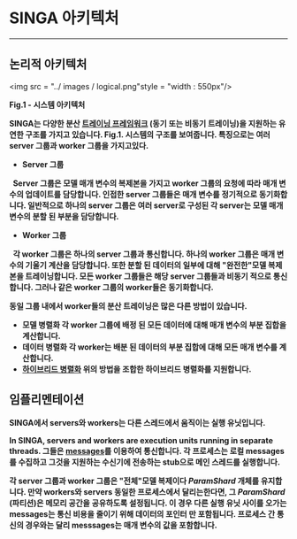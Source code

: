 # SINGA 아키텍처

---

## 논리적 아키텍처

<img src = "../ images / logical.png"style = "width : 550px"/>
<p> <strong> Fig.1 - 시스템 아키텍처 </ strong> </ p>

SINGA는 다양한 분산 [트레이닝 프레임워크](frameworks.html) (동기 또는 비동기 트레이닝)을 지원하는 유연한 구조를 가지고 있습니다.
Fig.1. 시스템의 구조를 보여줍니다.
특징으로는 여러 server 그룹과 worker 그룹을 가지고있다.

* **Server 그룹**

  Server 그룹은 모델 매개 변수의 복제본을 가지고 worker 그룹의 요청에 따라 매개 변수의 업데이트를 담당합니다. 인접한 server 그룹들은 매개 변수를 정기적으로 동기화합니다. 일반적으로 하나의 server 그룹은 여러 server로 구성된 각 server는 모델 매개 변수의 분할 된 부분을 담당합니다.

* **Worker 그룹**

  각 worker 그룹은 하나의 server 그룹과 통신합니다. 하나의 worker 그룹은 매개 변수의 기울기 계산을 담당합니다. 또한 분할 된 데이터의 일부에 대해 "완전한"모델 복제본을 트레이닝합니다. 모든 worker 그룹들은 해당 server 그룹들과 비동기 적으로 통신합니다. 그러나 같은 worker 그룹의 worker들은 동기화합니다.

동일 그룹 내에서 worker들의 분산 트레이닝은 많은 다른 방법이 있습니다.

  * **모델 병렬화** 각 worker 그룹에 배정 된 모든 데이터에 대해 매개 변수의 부분 집합을 계산합니다.
  * **데이터 병렬화** 각 worker는 배분 된 데이터의 부분 집합에 대해 모든 매개 변수를 계산합니다.
  * [**하이브리드 병렬화**](hybrid.html) 위의 방법을 조합한 하이브리드 병렬화를 지원합니다.


## 임플리멘테이션

SINGA에서 servers와 workers는 다른 스레드에서 움직이는 실행 유닛입니다.

In SINGA, servers and workers are execution units running in separate threads.
그들은 [messages](communication.html)를 이용하여 통신합니다.
각 프로세스는 로컬 messages를 수집하고 그것을 지원하는 수신기에 전송하는 stub으로 메인 스레드를 실행합니다.

각 server 그룹과 worker 그룹은 "전체"모델 복제이다 *ParamShard* 개체를 유지합니다.
만약 workers와 servers 동일한 프로세스에서 달리는한다면,
그 *ParamShard* (파티션)은 메모리 공간을 공유하도록 설정됩니다.
이 경우 다른 실행 유닛 사이를 오가는 messages는 통신 비용을 줄이기 위해 데이터의 포인터 만 포함됩니다.
프로세스 간 통신의 경우와는 달리 messsages는 매개 변수의 값을 포함합니다.
